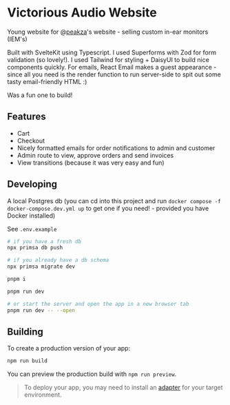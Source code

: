 # Victorious Audio Website

Young website for @[peakza](https://github.com/PeaksZA)'s website - selling custom in-ear monitors (IEM's)

Built with SvelteKit using Typescript.
I used Superforms with Zod for form validation (so lovely!).
I used Tailwind for styling + DaisyUI to build nice components quickly.
For emails, React Email makes a guest appearance - since all you need is the render
function to run server-side to spit out some tasty email-friendly HTML :)

Was a fun one to build!

## Features

- Cart
- Checkout
- Nicely formatted emails for order notifications to admin and customer
- Admin route to view, approve orders and send invoices
- View transitions (because it was very easy and fun)

## Developing

A local Postgres db (you can cd into this project and run `docker compose -f docker-compose.dev.yml up` to get one if you need! - provided you have Docker installed)

See `.env.example`

```bash
# if you have a fresh db
npx primsa db push

# if you already have a db schema
npx primsa migrate dev

pnpm i

pnpm run dev

# or start the server and open the app in a new browser tab
pnpm run dev -- --open
```

## Building

To create a production version of your app:

```bash
npm run build
```

You can preview the production build with `npm run preview`.

> To deploy your app, you may need to install an [adapter](https://kit.svelte.dev/docs/adapters) for your target environment.

